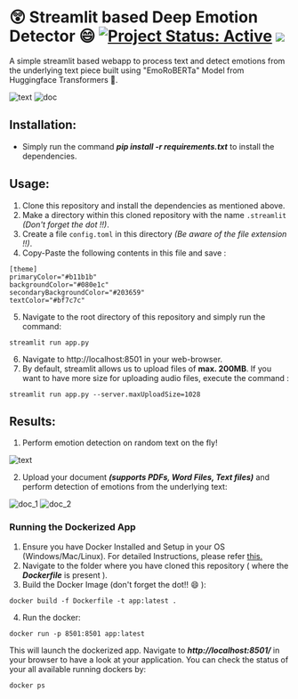 # 😲 Streamlit based Deep Emotion Detector 😄 [![Project Status: Active](https://www.repostatus.org/badges/latest/active.svg)](https://www.repostatus.org/#active) [![](https://img.shields.io/badge/Prateek-Ralhan-brightgreen.svg?colorB=ff0000)](https://prateekralhan.github.io/)
A simple streamlit based webapp to process text and detect emotions from the underlying text piece built using "EmoRoBERTa" Model from Huggingface Transformers 🤗.

![text](https://user-images.githubusercontent.com/29462447/156898269-e6154cda-4e4c-4113-96c6-dc7fcd25dbf9.gif)
![doc](https://user-images.githubusercontent.com/29462447/156898267-8b33d311-6d11-47f7-8638-c213b9cd30fc.gif)

## Installation:
* Simply run the command ***pip install -r requirements.txt*** to install the dependencies.

## Usage:
1. Clone this repository and install the dependencies as mentioned above.
2. Make a directory within this cloned repository with the name `.streamlit` *(Don't forget the dot !!)*.
3. Create a file `config.toml` in this directory *(Be aware of the file extension !!)*.
4. Copy-Paste the following contents in this file and save :
```
[theme]
primaryColor="#b11b1b"
backgroundColor="#080e1c"
secondaryBackgroundColor="#203659"
textColor="#bf7c7c"
```
5. Navigate to the root directory of this repository and simply run the command: 
```
streamlit run app.py
```
6. Navigate to http://localhost:8501 in your web-browser.
7. By default, streamlit allows us to upload files of **max. 200MB**. If you want to have more size for uploading audio files, execute the command :
```
streamlit run app.py --server.maxUploadSize=1028
```

## Results:
1. Perform emotion detection on random text on the fly!

![text](https://user-images.githubusercontent.com/29462447/156898275-e5ec4c14-845c-4311-9396-b4703537c2ad.png)

2. Upload your document ***(supports PDFs, Word Files, Text files)*** and perform detection of emotions from the underlying text:

![doc_1](https://user-images.githubusercontent.com/29462447/156898297-8dbc6a3a-f6ab-472b-929e-ab6cbcd9bdb8.png)
![doc_2](https://user-images.githubusercontent.com/29462447/156898300-dbc20937-c34b-4fd5-9bfe-2b010e83e6f6.png)


### Running the Dockerized App
1. Ensure you have Docker Installed and Setup in your OS (Windows/Mac/Linux). For detailed Instructions, please refer [this.](https://docs.docker.com/engine/install/)
2. Navigate to the folder where you have cloned this repository ( where the ***Dockerfile*** is present ).
3. Build the Docker Image (don't forget the dot!! :smile: ): 
```
docker build -f Dockerfile -t app:latest .
```
4. Run the docker:
```
docker run -p 8501:8501 app:latest
```

This will launch the dockerized app. Navigate to ***http://localhost:8501/*** in your browser to have a look at your application. You can check the status of your all available running dockers by:
```
docker ps
```
